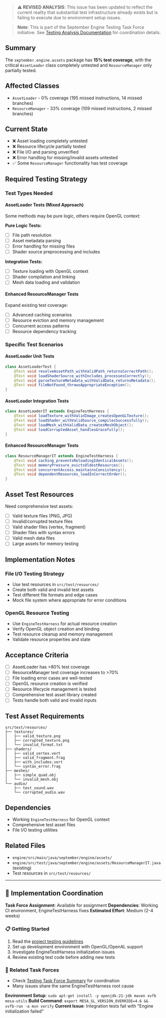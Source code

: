 <!-- This issue was generated from REVISED testing analysis documentation -->
<!-- Source: docs/testing-analysis/ -->
<!-- IMPORTANT: Analysis updated to reflect that many tests exist but fail due to environment issues -->

> **⚠️ REVISED ANALYSIS**: This issue has been updated to reflect the current reality that substantial test infrastructure already exists but is failing to execute due to environment setup issues.

> **Note**: This is part of the September Engine Testing Task Force initiative. See [Testing Analysis Documentation](../docs/testing-analysis/) for coordination details.


## Summary

The `september.engine.assets` package has **15% test coverage**, with the critical `AssetLoader` class completely untested and `ResourceManager` only partially tested.

## Affected Classes

- `AssetLoader` - 0% coverage (195 missed instructions, 14 missed branches)
- `ResourceManager` - 33% coverage (109 missed instructions, 2 missed branches)

## Current State

- ❌ Asset loading completely untested
- ❌ Resource lifecycle partially tested
- ❌ File I/O and parsing unverified
- ❌ Error handling for missing/invalid assets untested
- ✅ Some `ResourceManager` functionality has test coverage

## Required Testing Strategy


### Test Types Needed

#### AssetLoader Tests (Mixed Approach)
Some methods may be pure logic, others require OpenGL context:

**Pure Logic Tests:**
- [ ] File path resolution
- [ ] Asset metadata parsing
- [ ] Error handling for missing files
- [ ] Shader source preprocessing and includes

**Integration Tests:**
- [ ] Texture loading with OpenGL context
- [ ] Shader compilation and linking
- [ ] Mesh data loading and validation

#### Enhanced ResourceManager Tests
Expand existing test coverage:
- [ ] Advanced caching scenarios
- [ ] Resource eviction and memory management
- [ ] Concurrent access patterns
- [ ] Resource dependency tracking

### Specific Test Scenarios

#### AssetLoader Unit Tests
```java
class AssetLoaderTest {
    @Test void resolveAssetPath_withValidPath_returnsCorrectPath();
    @Test void loadShaderSource_withIncludes_processesCorrectly(); 
    @Test void parseTextureMetadata_withValidData_returnsMetadata();
    @Test void fileNotFound_throwsAppropriateException();
}
```

#### AssetLoader Integration Tests  
```java
class AssetLoaderIT extends EngineTestHarness {
    @Test void loadTexture_withValidImage_createsOpenGLTexture();
    @Test void loadShader_withValidSource_compilesSuccessfully();
    @Test void loadMesh_withValidData_createsMeshObject();
    @Test void loadCorruptedAsset_handlesGracefully();
}
```

#### Enhanced ResourceManager Tests
```java
class ResourceManagerIT extends EngineTestHarness {
    @Test void caching_preventsReloadingIdenticalAssets();
    @Test void memoryPressure_evictsOldestResources();
    @Test void concurrentAccess_maintainsConsistency();
    @Test void dependentResources_loadInCorrectOrder();
}
```

## Asset Test Resources

Need comprehensive test assets:
- [ ] Valid texture files (PNG, JPG)
- [ ] Invalid/corrupted texture files
- [ ] Valid shader files (vertex, fragment)
- [ ] Shader files with syntax errors
- [ ] Valid mesh data files
- [ ] Large assets for memory testing

## Implementation Notes


### File I/O Testing Strategy
- Use test resources in `src/test/resources/`
- Create both valid and invalid test assets
- Test different file formats and edge cases
- Mock file system where appropriate for error conditions

### OpenGL Resource Testing
- Use `EngineTestHarness` for actual resource creation
- Verify OpenGL object creation and binding
- Test resource cleanup and memory management
- Validate resource properties and state

## Acceptance Criteria

- [ ] AssetLoader has >80% test coverage
- [ ] ResourceManager test coverage increases to >70%
- [ ] File loading error cases are well-tested
- [ ] OpenGL resource creation is verified
- [ ] Resource lifecycle management is tested
- [ ] Comprehensive test asset library created
- [ ] Tests handle both valid and invalid inputs

## Test Asset Requirements

```
src/test/resources/
├── textures/
│   ├── valid_texture.png
│   ├── corrupted_texture.png
│   └── invalid_format.txt
├── shaders/
│   ├── valid_vertex.vert
│   ├── valid_fragment.frag
│   ├── with_includes.vert
│   └── syntax_error.frag
├── meshes/
│   ├── simple_quad.obj
│   └── invalid_mesh.obj
└── audio/
    ├── test_sound.wav
    └── corrupted_audio.wav
```

## Dependencies

- Working `EngineTestHarness` for OpenGL context
- Comprehensive test asset files
- File I/O testing utilities

## Related Files

- `engine/src/main/java/september/engine/assets/`
- `engine/src/test/java/september/engine/assets/ResourceManagerIT.java` (existing)
- Test resources in `src/test/resources/`

---

## 🚀 Implementation Coordination

**Task Force Assignment**: Available for assignment
**Dependencies**: Working CI environment, EngineTestHarness fixes
**Estimated Effort**: Medium (2-4 weeks)

### 📋 Getting Started
1. Read the [project testing guidelines](../TESTING.md)
2. Set up development environment with OpenGL/OpenAL support
3. Investigate EngineTestHarness initialization issues
4. Review existing test code before adding new tests

### 🔗 Related Task Forces
- Check [Testing Task Force Summary](../docs/testing-analysis/task-force-summary.md) for coordination
- Many issues share the same EngineTestHarness root cause

**Environment Setup**: `sudo apt-get install -y openjdk-21-jdk maven xvfb mesa-utils`
**Build Command**: `export MESA_GL_VERSION_OVERRIDE=4.6 && xvfb-run -a mvn verify`
**Current Issue**: Integration tests fail with "Engine initialization failed"
